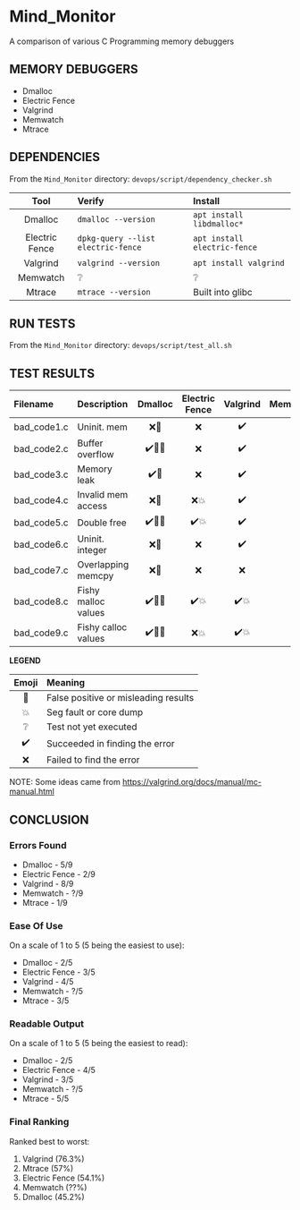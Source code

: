 # Mind_Monitor
A comparison of various C Programming memory debuggers

## MEMORY DEBUGGERS

* Dmalloc
* Electric Fence
* Valgrind
* Memwatch
* Mtrace

## DEPENDENCIES

From the `Mind_Monitor` directory:
`devops/script/dependency_checker.sh`

| Tool           | Verify | Install |
| :------------: | :----- | :------ |
| Dmalloc        | `dmalloc --version` | `apt install libdmalloc*` |
| Electric Fence | `dpkg-query --list electric-fence` | `apt install electric-fence` |
| Valgrind       | `valgrind --version` | `apt install valgrind` |
| Memwatch       | :grey_question: | :grey_question: |
| Mtrace         | `mtrace --version` | Built into glibc |


## RUN TESTS

From the `Mind_Monitor` directory:
`devops/script/test_all.sh`

## TEST RESULTS

| Filename    | Description         | Dmalloc                         | Electric Fence           | Valgrind           | Memwatch        | Mtrace     |
| :---------- | :------------------ | :-----------------------------: | :----------------------: | :----------------: | :-------------: | :--------: |
| bad_code1.c | Uninit. mem         | :x::anger:                      | :x:                      | :heavy_check_mark: | :grey_question: | :x: |
| bad_code2.c | Buffer overflow     | :heavy_check_mark::anger::boom: | :x:                      | :heavy_check_mark: | :grey_question: | :x: |
| bad_code3.c | Memory leak         | :heavy_check_mark::anger:       | :x:                      | :heavy_check_mark: | :grey_question: | :heavy_check_mark: |
| bad_code4.c | Invalid mem access  | :x::anger:                      | :x::boom:                | :heavy_check_mark: | :grey_question: | :x: |
| bad_code5.c | Double free         | :heavy_check_mark::anger::boom: | :heavy_check_mark::boom: | :heavy_check_mark: | :grey_question: | :x: |
| bad_code6.c | Uninit. integer     | :x::anger:                      | :x:                      | :heavy_check_mark: | :grey_question: | :x: |
| bad_code7.c | Overlapping memcpy  | :x::anger:                      | :x:                      | :x:                | :grey_question: | :x: |
| bad_code8.c | Fishy malloc values | :heavy_check_mark::anger::boom: | :heavy_check_mark::boom: | :heavy_check_mark::boom: | :grey_question: | :x::boom: |
| bad_code9.c | Fishy calloc values | :heavy_check_mark::anger::boom: | :x::boom:                | :heavy_check_mark::boom: | :grey_question: | :x::boom: |

**LEGEND**

| Emoji              | Meaning                              |
| :----------------: | :----------------------------------- |
| :anger:            | False positive or misleading results |
| :boom:             | Seg fault or core dump               |
| :grey_question:    | Test not yet executed                |
| :heavy_check_mark: | Succeeded in finding the error       |
| :x:                | Failed to find the error             |

NOTE:  Some ideas came from https://valgrind.org/docs/manual/mc-manual.html

## CONCLUSION

### Errors Found

* Dmalloc - 5/9
* Electric Fence - 2/9
* Valgrind - 8/9
* Memwatch - ?/9
* Mtrace - 1/9

### Ease Of Use

On a scale of 1 to 5 (5 being the easiest to use):

* Dmalloc - 2/5
* Electric Fence - 3/5
* Valgrind - 4/5
* Memwatch - ?/5
* Mtrace - 3/5

### Readable Output

On a scale of 1 to 5 (5 being the easiest to read):

* Dmalloc - 2/5
* Electric Fence - 4/5
* Valgrind - 3/5
* Memwatch - ?/5
* Mtrace - 5/5

### Final Ranking

Ranked best to worst:

1. Valgrind (76.3%)
1. Mtrace (57%)
1. Electric Fence (54.1%)
1. Memwatch (??%)
1. Dmalloc (45.2%)
